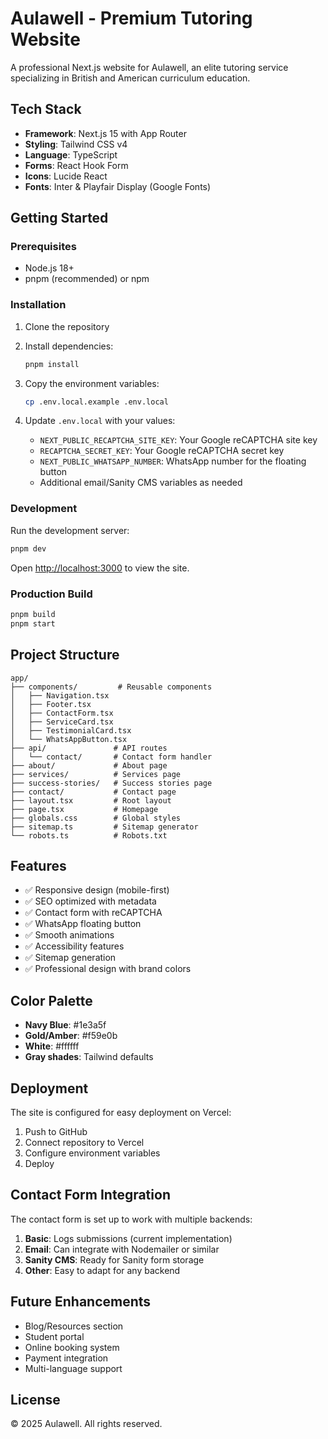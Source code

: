 # Aulawell - Premium Tutoring Website

A professional Next.js website for Aulawell, an elite tutoring service specializing in British and American curriculum education.

## Tech Stack

- **Framework**: Next.js 15 with App Router
- **Styling**: Tailwind CSS v4
- **Language**: TypeScript
- **Forms**: React Hook Form
- **Icons**: Lucide React
- **Fonts**: Inter & Playfair Display (Google Fonts)

## Getting Started

### Prerequisites

- Node.js 18+ 
- pnpm (recommended) or npm

### Installation

1. Clone the repository
2. Install dependencies:
   ```bash
   pnpm install
   ```

3. Copy the environment variables:
   ```bash
   cp .env.local.example .env.local
   ```

4. Update `.env.local` with your values:
   - `NEXT_PUBLIC_RECAPTCHA_SITE_KEY`: Your Google reCAPTCHA site key
   - `RECAPTCHA_SECRET_KEY`: Your Google reCAPTCHA secret key
   - `NEXT_PUBLIC_WHATSAPP_NUMBER`: WhatsApp number for the floating button
   - Additional email/Sanity CMS variables as needed

### Development

Run the development server:

```bash
pnpm dev
```

Open [http://localhost:3000](http://localhost:3000) to view the site.

### Production Build

```bash
pnpm build
pnpm start
```

## Project Structure

```
app/
├── components/         # Reusable components
│   ├── Navigation.tsx
│   ├── Footer.tsx
│   ├── ContactForm.tsx
│   ├── ServiceCard.tsx
│   ├── TestimonialCard.tsx
│   └── WhatsAppButton.tsx
├── api/               # API routes
│   └── contact/       # Contact form handler
├── about/             # About page
├── services/          # Services page
├── success-stories/   # Success stories page
├── contact/           # Contact page
├── layout.tsx         # Root layout
├── page.tsx           # Homepage
├── globals.css        # Global styles
├── sitemap.ts         # Sitemap generator
└── robots.ts          # Robots.txt
```

## Features

- ✅ Responsive design (mobile-first)
- ✅ SEO optimized with metadata
- ✅ Contact form with reCAPTCHA
- ✅ WhatsApp floating button
- ✅ Smooth animations
- ✅ Accessibility features
- ✅ Sitemap generation
- ✅ Professional design with brand colors

## Color Palette

- **Navy Blue**: #1e3a5f
- **Gold/Amber**: #f59e0b
- **White**: #ffffff
- **Gray shades**: Tailwind defaults

## Deployment

The site is configured for easy deployment on Vercel:

1. Push to GitHub
2. Connect repository to Vercel
3. Configure environment variables
4. Deploy

## Contact Form Integration

The contact form is set up to work with multiple backends:

1. **Basic**: Logs submissions (current implementation)
2. **Email**: Can integrate with Nodemailer or similar
3. **Sanity CMS**: Ready for Sanity form storage
4. **Other**: Easy to adapt for any backend

## Future Enhancements

- Blog/Resources section
- Student portal
- Online booking system
- Payment integration
- Multi-language support

## License

© 2025 Aulawell. All rights reserved.
